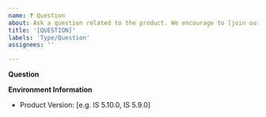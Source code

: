 ```yaml
---
name: ❓ Question
about: Ask a question related to the product. We encourage to [join our Slack workspace](https://bit.ly/WSO2IS-Slack).
title: '[QUESTION]'
labels: 'Type/Question'
assignees: ''

---
```


**Question**
<!-- A clear and concise description of the question. Ex. How can I [...] -->

**Environment Information** 
 - Product Version: [e.g. IS 5.10.0, IS 5.9.0]
